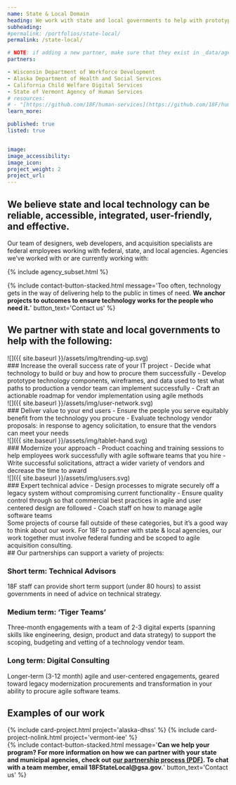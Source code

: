 ```yaml
---
name: State & Local Domain
heading: We work with state and local governments to help with prototyping and procurement for federally funded digital public services, using agile acquisition consulting services.
subheading:
#permalink: /portfolios/state-local/
permalink: /state-local/

# NOTE: if adding a new partner, make sure that they exist in _data/agencies.yml
partners:

- Wisconsin Department of Workforce Development
- Alaska Department of Health and Social Services
- California Child Welfare Digital Services
- State of Vermont Agency of Human Services
# resources:
# - "[https://github.com/18F/human-services](https://github.com/18F/human-services)"
learn_more:

published: true
listed: true


image:
image_accessibility:
image_icon:
project_weight: 2
project_url:
---
```

<section class="grid-container usa-section" markdown="1">

## We believe state and local technology can be reliable, accessible, integrated, user-friendly, and effective.

Our team of designers, web developers, and acquisition specialists are federal employees working with federal, state, and local agencies. Agencies we’ve worked with or are currently working with:

{% include agency_subset.html %}

</section>

{% include contact-button-stacked.html message='<span class="normal-text white-text">Too often, technology gets in the way of delivering help to the public in times of need. <b>We anchor projects to outcomes to ensure technology works for the people who need it.</b></span>' button_text='Contact us' %}

<section class="grid-container usa-section padding-top-5" markdown="1">

## We partner with state and local governments to help with the following:

<div class="grid-container padding-bottom-3 portfolio-highlights">
<div class="grid-row">
<div class="tablet:grid-col-2" markdown="1">
![]({{ site.baseurl }}/assets/img/trending-up.svg)
</div>
<div class="tablet:grid-col-10" markdown="1">
### Increase the overall success rate of your IT project
- Decide what technology to build or buy and how to procure them successfully
- Develop prototype technology components, wireframes, and data used to test what paths to production a vendor team can implement successfully
- Craft an actionable roadmap for vendor implementation using agile methods
</div>
</div>
</div>

<div class="grid-container padding-bottom-3 portfolio-highlights">
<div class="grid-row">
<div class="tablet:grid-col-2" markdown="1">
![]({{ site.baseurl }}/assets/img/user-network.svg)
</div>
<div class="tablet:grid-col-10" markdown="1">
### Deliver value to your end users
- Ensure the people you serve equitably benefit from the technology you procure
- Evaluate technology vendor proposals: in response to agency solicitation, to ensure that the vendors can meet your needs
</div>
</div>
</div>


<div class="grid-container padding-bottom-3 portfolio-highlights">
<div class="grid-row">
<div class="tablet:grid-col-2" markdown="1">
![]({{ site.baseurl }}/assets/img/tablet-hand.svg)
</div>
<div class="tablet:grid-col-10" markdown="1">
### Modernize your approach
- Product coaching and training sessions to help employees work successfully with agile software teams that you hire
- Write successful solicitations, attract a wider variety of vendors and decrease the time to award
</div>
</div>
</div>

<div class="grid-container padding-bottom-3 portfolio-highlights">
<div class="grid-row">
<div class="tablet:grid-col-2" markdown="1">
![]({{ site.baseurl }}/assets/img/users.svg)
</div>
<div class="tablet:grid-col-10" markdown="1">
### Expert technical advice
- Design processes to migrate securely off a legacy system without compromising current functionality
- Ensure quality control through so that commercial best practices in agile and user centered design are followed
- Coach staff on how to manage agile software teams
</div>
</div>
</div>
Some projects of course fall outside of these categories, but it’s a good way to think about our work. For 18F to partner with state & local agencies, our work together must involve federal funding and be scoped to agile acquisition consulting.

</section>

<section class="usa-section grid-container" markdown="1">
## Our partnerships can support a variety of projects:

### Short term: Technical Advisors
18F staff can provide short term support (under 80 hours) to assist governments in need of advice on technical strategy.

### Medium term: ‘Tiger Teams’
Three-month engagements with a team of 2-3 digital experts (spanning skills like engineering, design, product and data strategy) to support the scoping, budgeting and vetting of a technology vendor team.

### Long term: Digital Consulting
Longer-term (3-12 month) agile and user-centered engagements, geared toward legacy modernization procurements and transformation in your ability to procure agile software teams.
</section>

<section class="usa-section background-gray">
  <section class="grid-container usa-section">
    <h2>Examples of our work</h2>
    <div class="grid-row grid-gap">
    {% include card-project.html
       project='alaska-dhss'
    %}
    {% include card-project-nolink.html
       project='vermont-iee'
    %}
    </div>
  </section>
</section>


<div class="usa-dark-background">
  {% include contact-button-stacked.html message='<b class="white-text">Can we help your program? For more information on how we can partner with your state and municipal agencies, check out <a href="/assets/igca-process.pdf">our partnership process (PDF)</a>.
  To chat with a team member, email 18FStateLocal@gsa.gov.</b>' button_text='Contact us' %}
</div>
